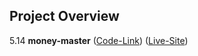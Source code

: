 ## Project Overview
5.14 **money-master** ([Code-Link](https://github.com/asif93-138/money-master.git)) ([Live-Site](https://asif93-138.github.io/money-master/))
